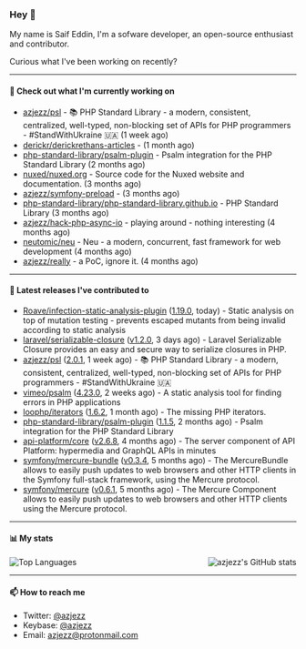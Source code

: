 ### Hey 👋

My name is Saif Eddin, I'm a sofware developer, an open-source enthusiast and contributor.

Curious what I've been working on recently?

---

#### 👷 Check out what I'm currently working on

- [azjezz/psl](https://github.com/azjezz/psl) - 📚 PHP Standard Library - a modern, consistent, centralized, well-typed, non-blocking set of APIs for PHP programmers - #StandWithUkraine 🇺🇦 (1 week ago)
- [derickr/derickrethans-articles](https://github.com/derickr/derickrethans-articles) -  (1 month ago)
- [php-standard-library/psalm-plugin](https://github.com/php-standard-library/psalm-plugin) - Psalm integration for the PHP Standard Library (2 months ago)
- [nuxed/nuxed.org](https://github.com/nuxed/nuxed.org) - Source code for the Nuxed website and documentation. (3 months ago)
- [azjezz/symfony-preload](https://github.com/azjezz/symfony-preload) -  (3 months ago)
- [php-standard-library/php-standard-library.github.io](https://github.com/php-standard-library/php-standard-library.github.io) - PHP Standard Library (3 months ago)
- [azjezz/hack-php-async-io](https://github.com/azjezz/hack-php-async-io) - playing around - nothing interesting  (4 months ago)
- [neutomic/neu](https://github.com/neutomic/neu) - Neu - a modern, concurrent, fast framework for web development (4 months ago)
- [azjezz/really](https://github.com/azjezz/really) - a PoC, ignore it. (4 months ago)

---

#### 🔭 Latest releases I've contributed to

- [Roave/infection-static-analysis-plugin](https://github.com/Roave/infection-static-analysis-plugin) ([1.19.0](https://github.com/Roave/infection-static-analysis-plugin/releases/tag/1.19.0), today) - Static analysis on top of mutation testing - prevents escaped mutants from being invalid according to static analysis
- [laravel/serializable-closure](https://github.com/laravel/serializable-closure) ([v1.2.0](https://github.com/laravel/serializable-closure/releases/tag/v1.2.0), 3 days ago) - Laravel Serializable Closure provides an easy and secure way to serialize closures in PHP.
- [azjezz/psl](https://github.com/azjezz/psl) ([2.0.1](https://github.com/azjezz/psl/releases/tag/2.0.1), 1 week ago) - 📚 PHP Standard Library - a modern, consistent, centralized, well-typed, non-blocking set of APIs for PHP programmers - #StandWithUkraine 🇺🇦
- [vimeo/psalm](https://github.com/vimeo/psalm) ([4.23.0](https://github.com/vimeo/psalm/releases/tag/4.23.0), 2 weeks ago) - A static analysis tool for finding errors in PHP applications
- [loophp/iterators](https://github.com/loophp/iterators) ([1.6.2](https://github.com/loophp/iterators/releases/tag/1.6.2), 1 month ago) - The missing PHP iterators.
- [php-standard-library/psalm-plugin](https://github.com/php-standard-library/psalm-plugin) ([1.1.5](https://github.com/php-standard-library/psalm-plugin/releases/tag/1.1.5), 2 months ago) - Psalm integration for the PHP Standard Library
- [api-platform/core](https://github.com/api-platform/core) ([v2.6.8](https://github.com/api-platform/core/releases/tag/v2.6.8), 4 months ago) - The server component of API Platform: hypermedia and GraphQL APIs in minutes
- [symfony/mercure-bundle](https://github.com/symfony/mercure-bundle) ([v0.3.4](https://github.com/symfony/mercure-bundle/releases/tag/v0.3.4), 5 months ago) - The MercureBundle allows to easily push updates to web browsers and other HTTP clients in the Symfony full-stack framework, using the Mercure protocol.
- [symfony/mercure](https://github.com/symfony/mercure) ([v0.6.1](https://github.com/symfony/mercure/releases/tag/v0.6.1), 5 months ago) - The Mercure Component allows to easily push updates to web browsers and other HTTP clients using the Mercure protocol.

---

#### 📊 My stats

<img align="right" alt="azjezz's GitHub stats" src="https://github-readme-stats.vercel.app/api?username=azjezz&count_private=1&show_icons=true&" />

![Top Languages](https://github-readme-stats.vercel.app/api/top-langs/?username=azjezz)

---

#### 📫 How to reach me

- Twitter: [@azjezz](https://twitter.com/azjezz)
- Keybase: [@azjezz](https://keybase.io/azjezz)
- Email: [azjezz@protonmail.com](mailto://azjezz@protonmail.com)
